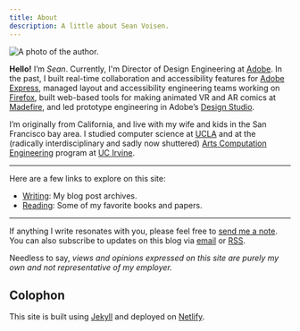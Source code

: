 ```yaml
---
title: About
description: A little about Sean Voisen.
---
```


<picture>
<source type="image/webp" srcset="{{ site.url }}/assets/images/sean_voisen@64.webp 64w, {{ site.url }}/assets/images/sean_voisen@128.webp 128w, {{ site.url }}/assets/images/sean_voisen@256.webp 256w">
<img src="/assets/images/svoisen@128.jpg" alt="A photo of the author." class="profile-image">
</picture>

**Hello!** I’m *Sean*. Currently, I'm Director of Design Engineering at <a href="https://adobe.com">Adobe</a>. In the past, I built real-time collaboration and accessibility features for <a href="https://express.adobe.com">Adobe Express</a>, managed layout and accessibility engineering teams working on <a href="https://mozilla.org">Firefox</a>, built web-based tools for making animated VR and AR comics at <a href="https://techcrunch.com/2022/04/29/madefire-shuts-down/">Madefire</a>, and led prototype engineering in Adobe’s <a href="https://adobe.design">Design Studio</a>. 

I’m originally from California, and live with my wife and kids in the San Francisco bay area. I studied computer science at <a href="https://www.ucla.edu">UCLA</a> and at the (radically interdisciplinary and sadly now shuttered) [Arts Computation Engineering](https://www.ics.uci.edu/grad/degrees/degree_ace.php) program at [UC Irvine](https://www.uci.edu).

<hr>

Here are a few links to explore on this site:

* [Writing]({{site.url}}/writing): My blog post archives.
* [Reading]({{site.url}}/reading): Some of my favorite books and papers.

<hr>

If anything I write resonates with you, please feel free to <a href="#" class="eml-protected">send me a note</a>. You can also subscribe to updates on this blog via <a href="https://buttondown.email/seanvoisen" title="Subscribe to my newsletter.">email</a> or <a href="{{ site.url }}/atom.xml" title="Link to the RSS feed.">RSS</a>.

Needless to say, *views and opinions expressed on this site are purely my own and not representative of my employer.*

<aside class="footnote">
<h2>Colophon</h2>

This site is built using <a href="https://jekyllrb.com/">Jekyll</a> and deployed on <a href="https://www.netlify.com">Netlify</a>.
</aside>

<script>
    function decode(encodedString) {
        var email = ''; 
        var keyInHex = encodedString.substr(0, 2);
        var key = parseInt(keyInHex, 16);
        for (var n = 2; n < encodedString.length; n += 2) {
            var charInHex = encodedString.substr(n, 2)
            var char = parseInt(charInHex, 16);
            var output = char ^ key;
            email += String.fromCharCode(output);
        }

        return email;
    }

    window.addEventListener('DOMContentLoaded', function() {
        const allElements = document.getElementsByClassName('eml-protected');
        const eml = decode('582b3d3936182e37312b3d3676372a3f');
        for (let i = 0; i < allElements.length; i++) {
            allElements[i].href = 'mailto:' + eml;
        }
    });
</script>

